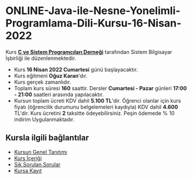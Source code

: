 # ONLINE-Java-ile-Nesne-Yonelimli-Programlama-Dili-Kursu-16-Nisan-2022

Kurs [__C ve Sistem Programcıları Derneği__](http://www.csystem.org/) tarafından Sistem Bilgisayar İşbirliği ile düzenlenmektedir.
+ Kurs __16 Nisan 2022 Cumartesi__ günü başlayacaktır.
+ Kurs eğitmeni __Oğuz Karan__'dır.
+ Kurs gerçek zamanlıdır.
+ Toplam kurs süresi __160__ saattir. Dersler __Cumartesi - Pazar__ günleri __17:00 - 21:00__ saatleri arasında yapılacaktır.
+ Kursun toplam ücreti KDV dahil __5.100 TL__'dir. Öğrenci olanlar için kurs fiyatı (öğrencilik durumunu belgelemeleri kaydıyla) KDV dahil __4.600__ TL'dir. Kurs ücretini __2__ taksitte ödeyebilirsiniz. Peşin ödemede % 10 indirim Uygulanmaktadır.

## Kursla ilgili bağlantılar
+ [Kursun Genel Tanıtımı](https://github.com/CSD-1993/ONLINE-Java-ile-Nesne-Yonelimli-Programlama-Dili-Kursu-12-Subat-2022/blob/main/kurs_tanitimi.md)
+ [Kurs İçeriği](https://github.com/CSD-1993/ONLINE-Java-ile-Nesne-Yonelimli-Programlama-Dili-Kursu-12-Subat-2022/blob/main/kurs_icerigi.md)
+ [Sık Sorulan Sorular](https://github.com/CSD-1993/ONLINE-Java-ile-Nesne-Yonelimli-Programlama-Dili-Kursu-12-Subat-2022/blob/main/sss.md)
+ [Kursa Kayıt]( https://us02web.zoom.us/meeting/register/tZYlc-yhqT8vH9Z0CAN364mVj72LVBlAmRAq)
